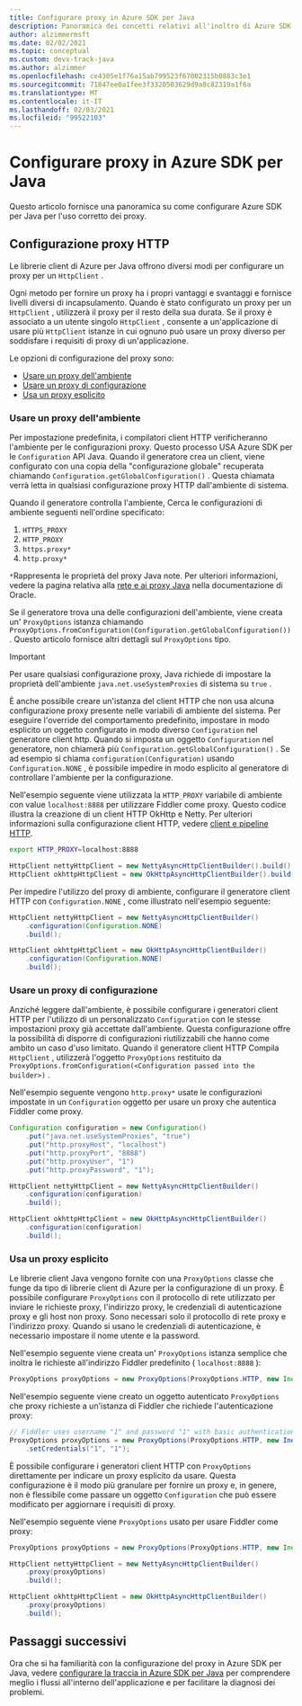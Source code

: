 ```yaml
---
title: Configurare proxy in Azure SDK per Java
description: Panoramica dei concetti relativi all'inoltro di Azure SDK per Java
author: alzimmermsft
ms.date: 02/02/2021
ms.topic: conceptual
ms.custom: devx-track-java
ms.author: alzimmer
ms.openlocfilehash: ce4305e1f76a15ab799523f67002315b0883c3e1
ms.sourcegitcommit: 71847ee0a1fee3f3320503629d9a8c82319a1f6a
ms.translationtype: MT
ms.contentlocale: it-IT
ms.lasthandoff: 02/03/2021
ms.locfileid: "99522103"
---
```

# <a name="configure-proxies-in-the-azure-sdk-for-java"></a>Configurare proxy in Azure SDK per Java

Questo articolo fornisce una panoramica su come configurare Azure SDK per Java per l'uso corretto dei proxy.

## <a name="http-proxy-configuration"></a>Configurazione proxy HTTP

Le librerie client di Azure per Java offrono diversi modi per configurare un proxy per un `HttpClient` .

Ogni metodo per fornire un proxy ha i propri vantaggi e svantaggi e fornisce livelli diversi di incapsulamento. Quando è stato configurato un proxy per un `HttpClient` , utilizzerà il proxy per il resto della sua durata. Se il proxy è associato a un utente singolo `HttpClient` , consente a un'applicazione di usare più `HttpClient` istanze in cui ognuno può usare un proxy diverso per soddisfare i requisiti di proxy di un'applicazione.

Le opzioni di configurazione del proxy sono:

* [Usare un proxy dell'ambiente](#use-an-environment-proxy)
* [Usare un proxy di configurazione](#use-a-configuration-proxy)
* [Usa un proxy esplicito](#use-an-explicit-proxy)

### <a name="use-an-environment-proxy"></a>Usare un proxy dell'ambiente

Per impostazione predefinita, i compilatori client HTTP verificheranno l'ambiente per le configurazioni proxy. Questo processo USA Azure SDK per le `Configuration` API Java. Quando il generatore crea un client, viene configurato con una copia della "configurazione globale" recuperata chiamando `Configuration.getGlobalConfiguration()` . Questa chiamata verrà letta in qualsiasi configurazione proxy HTTP dall'ambiente di sistema.

Quando il generatore controlla l'ambiente, Cerca le configurazioni di ambiente seguenti nell'ordine specificato:

1. `HTTPS_PROXY`
2. `HTTP_PROXY`
3. `https.proxy*`
4. `http.proxy*`

`*`Rappresenta le proprietà del proxy Java note. Per ulteriori informazioni, vedere la pagina relativa alla [rete e ai proxy Java](https://docs.oracle.com/javase/8/docs/technotes/guides/net/proxies.html) nella documentazione di Oracle.

Se il generatore trova una delle configurazioni dell'ambiente, viene creata un' `ProxyOptions` istanza chiamando `ProxyOptions.fromConfiguration(Configuration.getGlobalConfiguration())` . Questo articolo fornisce altri dettagli sul `ProxyOptions` tipo.

> [!Important]
> Per usare qualsiasi configurazione proxy, Java richiede di impostare la proprietà dell'ambiente `java.net.useSystemProxies` di sistema su `true` .

È anche possibile creare un'istanza del client HTTP che non usa alcuna configurazione proxy presente nelle variabili di ambiente del sistema. Per eseguire l'override del comportamento predefinito, impostare in modo esplicito un oggetto configurato in modo diverso `Configuration` nel generatore client http. Quando si imposta un oggetto `Configuration` nel generatore, non chiamerà più `Configuration.getGlobalConfiguration()` . Se ad esempio si chiama `configuration(Configuration)` usando `Configuration.NONE` , è possibile impedire in modo esplicito al generatore di controllare l'ambiente per la configurazione.

Nell'esempio seguente viene utilizzata la `HTTP_PROXY` variabile di ambiente con value `localhost:8888` per utilizzare Fiddler come proxy. Questo codice illustra la creazione di un client HTTP OkHttp e Netty. Per ulteriori informazioni sulla configurazione client HTTP, vedere [client e pipeline HTTP](http-client-pipeline.md).

```bash
export HTTP_PROXY=localhost:8888
```

```java
HttpClient nettyHttpClient = new NettyAsyncHttpClientBuilder().build();
HttpClient okhttpHttpClient = new OkHttpAsyncHttpClientBuilder().build();
```

Per impedire l'utilizzo del proxy di ambiente, configurare il generatore client HTTP con `Configuration.NONE` , come illustrato nell'esempio seguente:

```java
HttpClient nettyHttpClient = new NettyAsyncHttpClientBuilder()
    .configuration(Configuration.NONE)
    .build();

HttpClient okhttpHttpClient = new OkHttpAsyncHttpClientBuilder()
    .configuration(Configuration.NONE)
    .build();
```

### <a name="use-a-configuration-proxy"></a>Usare un proxy di configurazione

Anziché leggere dall'ambiente, è possibile configurare i generatori client HTTP per l'utilizzo di un personalizzato `Configuration` con le stesse impostazioni proxy già accettate dall'ambiente. Questa configurazione offre la possibilità di disporre di configurazioni riutilizzabili che hanno come ambito un caso d'uso limitato. Quando il generatore client HTTP Compila `HttpClient` , utilizzerà l'oggetto `ProxyOptions` restituito da `ProxyOptions.fromConfiguration(<Configuration passed into the builder>)` .

Nell'esempio seguente vengono `http.proxy*` usate le configurazioni impostate in un `Configuration` oggetto per usare un proxy che autentica Fiddler come proxy.

```java
Configuration configuration = new Configuration()
    .put("java.net.useSystemProxies", "true")
    .put("http.proxyHost", "localhost")
    .put("http.proxyPort", "8888")
    .put("http.proxyUser", "1")
    .put("http.proxyPassword", "1");

HttpClient nettyHttpClient = new NettyAsyncHttpClientBuilder()
    .configuration(configuration)
    .build();

HttpClient okhttpHttpClient = new OkHttpAsyncHttpClientBuilder()
    .configuration(configuration)
    .build();
```

### <a name="use-an-explicit-proxy"></a>Usa un proxy esplicito

Le librerie client Java vengono fornite con una `ProxyOptions` classe che funge da tipo di librerie client di Azure per la configurazione di un proxy. È possibile configurare `ProxyOptions` con il protocollo di rete utilizzato per inviare le richieste proxy, l'indirizzo proxy, le credenziali di autenticazione proxy e gli host non proxy. Sono necessari solo il protocollo di rete proxy e l'indirizzo proxy. Quando si usano le credenziali di autenticazione, è necessario impostare il nome utente e la password.

Nell'esempio seguente viene creata un' `ProxyOptions` istanza semplice che inoltra le richieste all'indirizzo Fiddler predefinito ( `localhost:8888` ):

```java
ProxyOptions proxyOptions = new ProxyOptions(ProxyOptions.HTTP, new InetSocketAddress("localhost", 8888));
```

Nell'esempio seguente viene creato un oggetto autenticato `ProxyOptions` che proxy richieste a un'istanza di Fiddler che richiede l'autenticazione proxy:

```java
// Fiddler uses username "1" and password "1" with basic authentication as its proxy authentication requirement.
ProxyOptions proxyOptions = new ProxyOptions(ProxyOptions.HTTP, new InetSocketAddess("localhost", 8888))
    .setCredentials("1", "1");
```

È possibile configurare i generatori client HTTP con `ProxyOptions` direttamente per indicare un proxy esplicito da usare. Questa configurazione è il modo più granulare per fornire un proxy e, in genere, non è flessibile come passare un oggetto `Configuration` che può essere modificato per aggiornare i requisiti di proxy.

Nell'esempio seguente viene `ProxyOptions` usato per usare Fiddler come proxy:

```java
ProxyOptions proxyOptions = new ProxyOptions(ProxyOptions.HTTP, new InetSocketAddress("localhost", 8888));

HttpClient nettyHttpClient = new NettyAsyncHttpClientBuilder()
    .proxy(proxyOptions)
    .build();

HttpClient okhttpHttpClient = new OkHttpAsyncHttpClientBuilder()
    .proxy(proxyOptions)
    .build();
```

## <a name="next-steps"></a>Passaggi successivi

Ora che si ha familiarità con la configurazione del proxy in Azure SDK per Java, vedere [configurare la traccia in Azure SDK per Java](tracing.md) per comprendere meglio i flussi all'interno dell'applicazione e per facilitare la diagnosi dei problemi.
